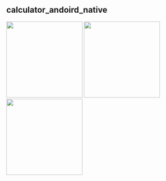 ## calculator_andoird_native


<img src="https://user-images.githubusercontent.com/43848931/210570571-de7c05d0-e8f1-4449-9e01-18215f78b248.png" width="200"/>
<img src="https://user-images.githubusercontent.com/43848931/210570581-9c22998f-5c34-4d7c-be84-c1346cb664b6.png" width="200"/><img src="https://user-images.githubusercontent.com/43848931/210570591-a6091ba0-a9de-4876-806b-711be08c2e38.png" width="200"/>

